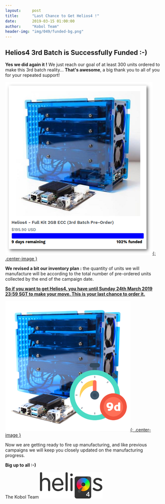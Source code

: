 ```yaml
---
layout:     post
title:      "Last Chance to Get Helios4 !"
date:       2019-03-15 01:00:00
author:     "Kobol Team"
header-img: "img/049/funded-bg.png"
---
```


## Helios4 3rd Batch is Successfully Funded :-)

**Yes we did again it !** We just reach our goal of at least 300 units ordered to make this 3rd batch reality... **That's awesome**, a big thank you to all of you for your repeated support!

[![Funded](/img/049/funded.png){: .center-image }](https://shop.kobol.io/collections/frontpage/products/helios4-full-kit-2gb-ecc-3rd-batch-pre-order)

**We revised a bit our inventory plan :** the quantity of units we will manufacture will be according to the total number of pre-ordered units collected by the end of the campaign date.

[**So if you want to get Helios4, you have until Sunday 24th March 2019 23:59 SGT to make your move. This is your last chance to order it.**](https://shop.kobol.io/collections/frontpage/products/helios4-full-kit-2gb-ecc-3rd-batch-pre-order)

[![Countdown](/img/049/countdown.png){: .center-image }](https://shop.kobol.io/collections/frontpage/products/helios4-full-kit-2gb-ecc-3rd-batch-pre-order)

Now we are getting ready to fire up manufacturing, and like previous campaigns we will keep you closely updated on the manufacturing progress.

**Big up to all :-)**

The Kobol Team
[![Logo](/img/029/helios4-logo.png)](https://kobol.io/helios4)
